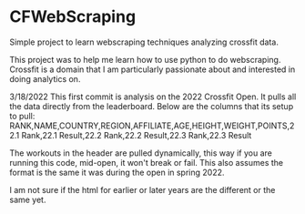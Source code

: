# CFWebScraping
Simple project to learn webscraping techniques analyzing crossfit data.


This project was to help me learn how to use python to do webscraping.  Crossfit is a domain that I am particularly passionate about and interested in doing analytics on. 


3/18/2022
This first commit is analysis on the 2022 Crossfit Open.  It pulls all the data directly from the leaderboard.  Below are the columns that its setup to pull:
RANK,NAME,COUNTRY,REGION,AFFILIATE,AGE,HEIGHT,WEIGHT,POINTS,22.1 Rank,22.1 Result,22.2 Rank,22.2 Result,22.3 Rank,22.3 Result

The workouts in the header are pulled dynamically, this way if you are running this code, mid-open, it won't break or fail.  This also assumes the format is the same it
was during the open in spring 2022.

I am not sure if the html for earlier or later years are the different or the same yet.
